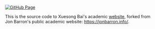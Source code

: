 [![GitHub Page](https://github.com/xuesong-bai/website/actions/workflows/static.yml/badge.svg?branch=custom)](https://github.com/xuesong-bai/website/actions/workflows/static.yml)

This is the source code to Xuesong Bai's academic [website](https://www.xuesongbai.com/), forked from Jon Barron's public academic website: https://jonbarron.info/.